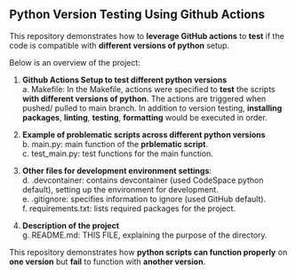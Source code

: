 ## Python Version Testing Using Github Actions

This repository demonstrates how to **leverage GitHub actions** to **test** if the code is compatible with **different versions of python** setup.

Below is an overview of the project:

1. **Github Actions Setup to test different python versions**
  <br>a. Makefile: In the Makefile, actions were specified to **test** the scripts **with different versions of python**. The actions are triggered when pushed/ pulled to main branch. In addition to version testing, **installing packages**, **linting**, **testing**, **formatting** would be executed in order.

2. **Example of problematic scripts across different python versions**
   <br>b. main.py: main function of the **prblematic script**.
   <br>c. test_main.py: test functions for the main function.

3. **Other files for development environment settings**:
  <br>d. .devcontainer: contains devcontainer (used CodeSpace python default), setting up the environment for development.
  <br>e. .gitignore: specifies information to ignore (used GitHub default).
  <br>f. requirements.txt: lists required packages for the project.

4. **Description of the project**
   <br>g. README.md: THIS FILE, explaining the purpose of the directory.

This repository demonstrates how **python scripts can function properly** on **one version** but **fail** to function with **another version**.
